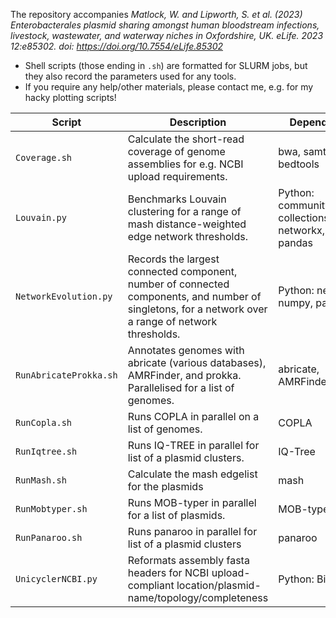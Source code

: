 The repository accompanies *Matlock, W. and Lipworth, S. et al. (2023) *Enterobacterales* plasmid sharing amongst human bloodstream infections, livestock, wastewater, and waterway niches in Oxfordshire, UK. eLife. 2023 12:e85302. doi: https://doi.org/10.7554/eLife.85302*

- Shell scripts (those ending in `.sh`) are formatted for SLURM jobs, but they also record the parameters used for any tools.
- If you require any help/other materials, please contact me, e.g. for my hacky plotting scripts!

| Script | Description | Dependencies |
| -------|-------------|--------------|
|`Coverage.sh`|Calculate the short-read coverage of genome assemblies for e.g. NCBI upload requirements. |bwa, samtools, bedtools|
|`Louvain.py`|Benchmarks Louvain clustering for a range of mash distance-weighted edge network thresholds.| Python: community_louvain, collections, networkx, numpy, pandas |
|`NetworkEvolution.py`|Records the largest connected component, number of connected components, and number of singletons, for a network over a range of network thresholds.| Python: networkx, numpy, pandas |
|`RunAbricateProkka.sh`|Annotates genomes with abricate (various databases), AMRFinder, and prokka. Parallelised for a list of genomes. | abricate, AMRFinder, prokka|
|`RunCopla.sh`|Runs COPLA in parallel on a list of genomes. |COPLA|
|`RunIqtree.sh`| Runs IQ-TREE in parallel for list of a plasmid clusters. |IQ-Tree|
|`RunMash.sh`|Calculate the mash edgelist for the plasmids | mash |
|`RunMobtyper.sh`|Runs MOB-typer in parallel for a list of plasmids. | MOB-typer
|`RunPanaroo.sh`| Runs panaroo in parallel for list of a plasmid clusters | panaroo |
|`UnicyclerNCBI.py`| Reformats assembly fasta headers for NCBI upload-compliant location/plasmid-name/topology/completeness | Python: Bio|



